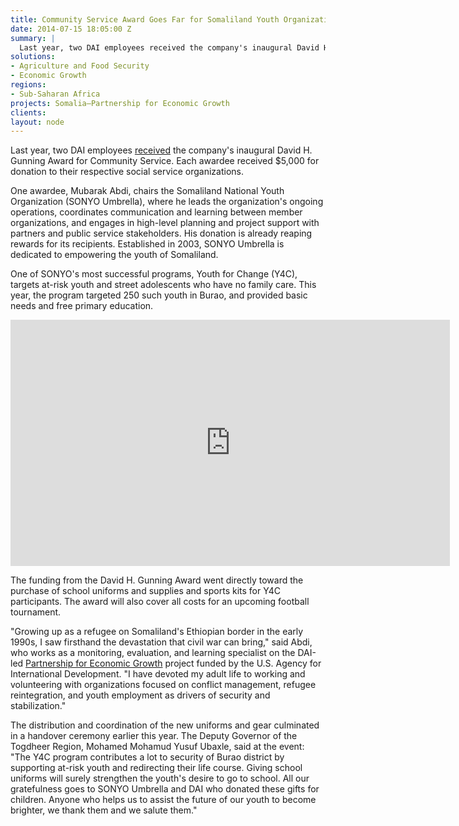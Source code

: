 ```yaml
---
title: Community Service Award Goes Far for Somaliland Youth Organization
date: 2014-07-15 18:05:00 Z
summary: |
  Last year, two DAI employees received the company's inaugural David H. Gunning Award for Community Service. Each awardee received $5,000 for donation to their respective social service organizations.
solutions:
- Agriculture and Food Security
- Economic Growth
regions:
- Sub-Saharan Africa
projects: Somalia—Partnership for Economic Growth
clients:
layout: node
---
```

Last year, two DAI employees [received][1] the company's inaugural David H. Gunning Award for Community Service. Each awardee received $5,000 for donation to their respective social service organizations.

One awardee, Mubarak Abdi, chairs the Somaliland National Youth Organization (SONYO Umbrella), where he leads the organization's ongoing operations, coordinates communication and learning between member organizations, and engages in high-level planning and project support with partners and public service stakeholders. His donation is already reaping rewards for its recipients. Established in 2003, SONYO Umbrella is dedicated to empowering the youth of Somaliland.

One of SONYO's most successful programs, Youth for Change (Y4C), targets at-risk youth and street adolescents who have no family care. This year, the program targeted 250 such youth in Burao, and provided basic needs and free primary education.

<iframe allowfullscreen="" frameborder="0" height="394" mozallowfullscreen="" msallowfullscreen="" oallowfullscreen="" src="https://www.flickr.com/photos/daiglobal/14476032078/in/set-72157645707169624/player/" webkitallowfullscreen="" width="703"></iframe>

The funding from the David H. Gunning Award went directly toward the purchase of school uniforms and supplies and sports kits for Y4C participants. The award will also cover all costs for an upcoming football tournament.

"Growing up as a refugee on Somaliland's Ethiopian border in the early 1990s, I saw firsthand the devastation that civil war can bring," said Abdi, who works as a monitoring, evaluation, and learning specialist on the DAI-led [Partnership for Economic Growth][2] project funded by the U.S. Agency for International Development. "I have devoted my adult life to working and volunteering with organizations focused on conflict management, refugee reintegration, and youth employment as drivers of security and stabilization."

The distribution and coordination of the new uniforms and gear culminated in a handover ceremony earlier this year. The Deputy Governor of the Togdheer Region, Mohamed Mohamud Yusuf Ubaxle, said at the event: "The Y4C program contributes a lot to security of Burao district by supporting at-risk youth and redirecting their life course. Giving school uniforms will surely strengthen the youth's desire to go to school. All our gratefulness goes to SONYO Umbrella and DAI who donated these gifts for children. Anyone who helps us to assist the future of our youth to become brighter, we thank them and we salute them."

[1]: /news/dai-recognizes-two-employees-their-community-service
[2]: /our-work/projects/somalia-partnership-economic-growth-program
